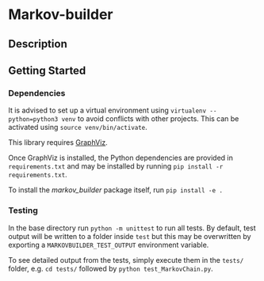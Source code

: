 # Markov-builder


## Description


## Getting Started

### Dependencies

It is advised to set up a virtual environment using `virtualenv --python=python3 venv` to avoid conflicts with other projects. This can be activated using `source venv/bin/activate`.

This library requires [GraphViz](https://graphviz.org/).

Once GraphViz is installed, the Python dependencies are provided in `requirements.txt` and may be installed by running `pip install -r requirements.txt`.

To install the _markov_builder_ package itself, run `pip install -e .`

### Testing

In the base directory run `python -m unittest` to run all tests. By default, test output will be written to a folder inside `test` but this may be overwritten by exporting a `MARKOVBUILDER_TEST_OUTPUT` environment variable.

To see detailed output from the tests, simply execute them in the `tests/` folder, e.g. `cd tests/` followed by `python test_MarkovChain.py`.
